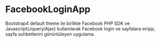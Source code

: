 # FacebookLoginApp
Bootstrap4 default theme ile birlikte Facebook PHP SDK ve Javascript(Jquery/Ajax) kullanılarak Facebook login ve sayfalara erişip, sayfa sohbetlerini görüntüleyen uygulama.
